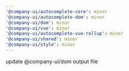 ```yaml
---
'@company-ui/autocomplete-core': minor
'@company-ui/autocomplete-dom': minor
'@company-ui/dom': minor
'@company-ui/vue': minor
'@company-ui/autocomplete-vue-rollup': minor
'@company-ui/shared': minor
'@company-ui/style': minor
---
```


update @company-ui/dom output file
